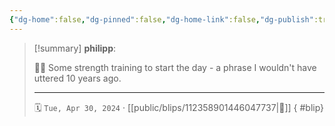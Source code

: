 ```yaml
---
{"dg-home":false,"dg-pinned":false,"dg-home-link":false,"dg-publish":true,"type":"blip","disabled rules":["yaml-title","yaml-title-alias","file-name-heading"],"title":"philipp on mastodon @ 2024-04-30","created-date":"2024-04-30T07:06:16","id":112358901446047740,"updated-date":"2025-05-02T08:50:44","dg-path":"blips/112358901446047737.md","permalink":"/blips/112358901446047737/","dgPassFrontmatter":true,"created":"2024-04-30T07:06:16","updated":"2025-05-02T08:50:44"}
---
```


> [!summary] **philipp**:
>
> 🏋️‍♂️ Some strength training to start the day - a phrase I wouldn't have uttered 10 years ago.
> - - -
>
> 🗓️ `Tue, Apr 30, 2024` · [[public/blips/112358901446047737\|🔗]]
{ #blip}

